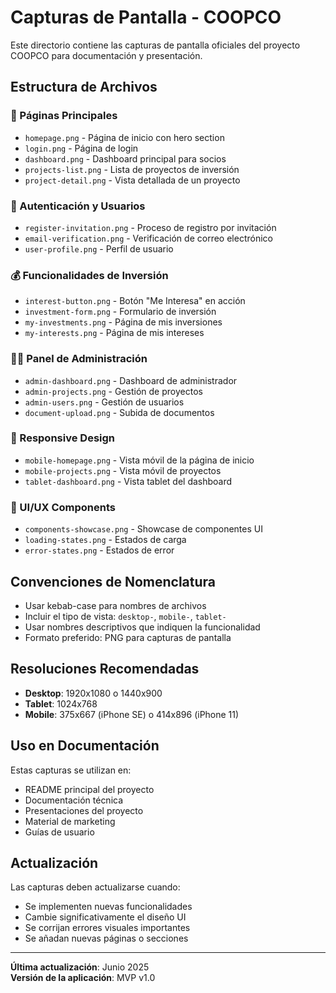 # Capturas de Pantalla - COOPCO

Este directorio contiene las capturas de pantalla oficiales del proyecto COOPCO para documentación y presentación.

## Estructura de Archivos

### 📱 Páginas Principales
- `homepage.png` - Página de inicio con hero section
- `login.png` - Página de login
- `dashboard.png` - Dashboard principal para socios
- `projects-list.png` - Lista de proyectos de inversión
- `project-detail.png` - Vista detallada de un proyecto

### 🔐 Autenticación y Usuarios
- `register-invitation.png` - Proceso de registro por invitación
- `email-verification.png` - Verificación de correo electrónico
- `user-profile.png` - Perfil de usuario

### 💰 Funcionalidades de Inversión
- `interest-button.png` - Botón "Me Interesa" en acción
- `investment-form.png` - Formulario de inversión
- `my-investments.png` - Página de mis inversiones
- `my-interests.png` - Página de mis intereses

### 👨‍💼 Panel de Administración
- `admin-dashboard.png` - Dashboard de administrador
- `admin-projects.png` - Gestión de proyectos
- `admin-users.png` - Gestión de usuarios
- `document-upload.png` - Subida de documentos

### 📱 Responsive Design
- `mobile-homepage.png` - Vista móvil de la página de inicio
- `mobile-projects.png` - Vista móvil de proyectos
- `tablet-dashboard.png` - Vista tablet del dashboard

### 🎨 UI/UX Components
- `components-showcase.png` - Showcase de componentes UI
- `loading-states.png` - Estados de carga
- `error-states.png` - Estados de error

## Convenciones de Nomenclatura

- Usar kebab-case para nombres de archivos
- Incluir el tipo de vista: `desktop-`, `mobile-`, `tablet-`
- Usar nombres descriptivos que indiquen la funcionalidad
- Formato preferido: PNG para capturas de pantalla

## Resoluciones Recomendadas

- **Desktop**: 1920x1080 o 1440x900
- **Tablet**: 1024x768
- **Mobile**: 375x667 (iPhone SE) o 414x896 (iPhone 11)

## Uso en Documentación

Estas capturas se utilizan en:
- README principal del proyecto
- Documentación técnica
- Presentaciones del proyecto
- Material de marketing
- Guías de usuario

## Actualización

Las capturas deben actualizarse cuando:
- Se implementen nuevas funcionalidades
- Cambie significativamente el diseño UI
- Se corrijan errores visuales importantes
- Se añadan nuevas páginas o secciones

---

**Última actualización**: Junio 2025  
**Versión de la aplicación**: MVP v1.0 